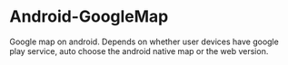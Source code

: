 Android-GoogleMap
=================

Google map on android. Depends on whether user devices have google play service, auto choose the android native map or the web version.
